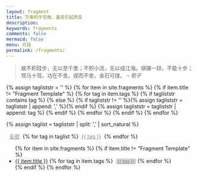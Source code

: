 ```yaml
---
layout: fragment
title: 万事积于忽微，量变引起质变
description: 
keywords: fragments
comments: false
mermaid: false
menu: 片段
permalink: /fragments/
---
```


<blockquote>
        故不积跬步，无以至千里；不积小流，无以成江海。骐骥一跃，不能十步；驽马十驾，功在不舍。锲而不舍，金石可镂。
        <cite>– 荀子</cite>
</blockquote>


{% assign tagliststr = '' %}
{% for item in site.fragments %}
{% if item.title != "Fragment Template" %}
  {% for tag in item.tags %}
    {% if tagliststr contains tag %}
    {% else %}
      {% if tagliststr != '' %}{% assign tagliststr = tagliststr | append: ',' %}{% endif %}
      {% assign tagliststr = tagliststr | append: tag %}
    {% endif %}
  {% endfor %}
{% endif %}
{% endfor %}

{% assign taglist = tagliststr | split: ',' | sort_natural %}

<a href="{{ site.url }}/fragments/" style="color:#888;display:inline-block;margin:0 8px;">全部</a>{% for tag in taglist %}<a href="{{ site.url }}/fragments/?tag={{ tag }}" style="color:#888;display:inline-block;margin:0 8px;">{{ tag }}</a>{% endfor %}

<ul class="listing">
{% for item in site.fragments %}
{% if item.title != "Fragment Template" %}
<li class="listing-item" tags="{% for tag in item.tags %}{{ tag }} {% endfor %}">
  <a href="{{ site.url }}{{ item.url }}">{{ item.title }}</a>
  {% for tag in item.tags %}
  <a style="font-size:12px;color:gray;font-style:italic;display:inline-block;margin:0 0 0 4px;padding:0 4px;background-color:lightgray;" href="{{ site.url }}/fragments/?tag={{ tag }}" title="{{ tag }}">{{ tag }}</a>
  {% endfor %}
</li>
{% endif %}
{% endfor %}
</ul>

<script>
jQuery(function() {
    function getUrlParam(name) {
        var reg = new RegExp("(^|&)" + name + "=([^&]*)(&|$)");
        var r = window.location.search.substr(1).match(reg);
        if (r != null) return r[2]; return null;
    }

    var tag = getUrlParam('tag');
    if (tag == undefined || tag === '') {
        return;
    }

    $(".listing-item").each(function() {
        if ($(this).attr('tags').indexOf(tag) < 0) {
            $(this).css('display', 'none');
        }
    });

});
</script>
